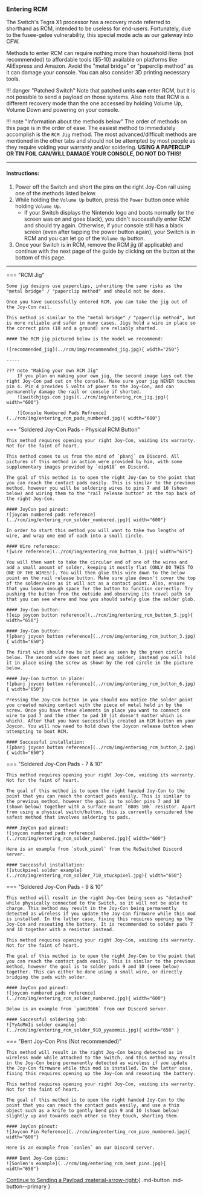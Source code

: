 ### **Entering RCM**

The Switch's Tegra X1 processor has a recovery mode referred to shorthand as RCM, intended to be useless for end-users. Fortunately, due to the fusee-gelee vulnerability, this special mode acts as our gateway into CFW.

Methods to enter RCM can require nothing more than household items (not recommended) to affordable tools ($5-10) available on platforms like AliExpress and Amazon. Avoid the "metal bridge" or "paperclip method" as it can damage your console. You can also consider 3D printing necessary tools.

!!! danger "Patched Switch"
    Note that patched units **can** enter RCM, but it is not possible to send a payload on those systems. Also note that RCM is a different recovery mode than the one accessed by holding Volume Up, Volume Down and powering on your console.

!!! note "Information about the methods below"
    The order of methods on this page is in the order of ease. The easiest method to immediately accomplish is the `RCM Jig` method. The most advanced/difficult methods are mentioned in the other tabs and should not be attempted by most people as they require voiding your warranty and/or soldering.
    **USING A PAPERCLIP OR TIN FOIL CAN/WILL DAMAGE YOUR CONSOLE, DO NOT DO THIS!**

-----

#### **Instructions:**

1. Power off the Switch and short the pins on the right Joy-Con rail using one of the methods listed below.
1. While holding the `Volume Up` button, press the `Power` button once while holding `Volume Up`.
    - If your Switch displays the Nintendo logo and boots normally (or the screen was on and goes black), you didn't successfully enter RCM and should try again. Otherwise, if your console still has a black screen (even after tapping the power button again), your Switch is in RCM and you can let go of the `Volume Up` button.
1. Once your Switch is in RCM, remove the RCM jig (if applicable) and continue with the next page of the guide by clicking on the button at the bottom of this page.

-----

=== "RCM Jig"

    Some jig designs use paperclips, inheriting the same risks as the "metal bridge" / "paperclip method" and should not be done.

    Once you have successfully entered RCM, you can take the jig out of the Joy-Con rail.

    This method is similar to the "metal bridge" / "paperclip method", but is more reliable and safer in many cases. Jigs hold a wire in place so the correct pins (10 and a ground) are reliably shorted.

    #### The RCM jig pictured below is the model we recommend:

    ![recommended_jig](../rcm/img/recommended_jig.jpg){ width="250"}

    -----
    
    ??? note "Making your own RCM Jig"
        If you plan on making your own jig, the second image lays out the right Joy-Con pad out on the console. Make sure your jig NEVER touches pin 4. Pin 4 provides 5 volts of power to the Joy-Con, and can permanently damage the rail or console if shorted.
        ![switchjigs.com jigs](../rcm/img/entering_rcm_jig.jpg){ width="600"}

        ![Console Numbered Pads Refrence](../rcm/img/entering_rcm_pads_numbered.jpg){ width="600"}


=== "Soldered Joy-Con Pads - Physical RCM Button"

    This method requires opening your right Joy-Con, voiding its warranty. Not for the faint of heart.

    This method comes to us from the mind of `pbanj` on Discord. All pictures of this method in action were provided by him, with some supplementary images provided by `eip618` on Discord.

    The goal of this method is to open the right Joy-Con to the point that you can reach the contact pads easily. This is similar to the previous method, however you will be soldering wires to pins 7 and 10 (shown below) and wiring them to the "rail release button" at the top back of the right Joy-Con.

    #### JoyCon pad pinout:
    ![joycon numbered pads reference](../rcm/img/entering_rcm_solder_numbered.jpg){ width="600"}

    In order to start this method you will want to take two lengths of wire, and wrap one end of each into a small circle.

    #### Wire reference:
    ![wire reference](../rcm/img/entering_rcm_button_1.jpg){ width="675"}

    You will then want to take the circular end of one of the wires and add a small amount of solder, keeping it mostly flat (ONLY DO THIS TO ONE OF THE WIRES!). You will then glue this wire down to the below point on the rail release button. Make sure glue doesn't cover the top of the solder/wire as it will act as a contact point. Also, ensure that you leave enough space for the button to function correctly. Try pushing the button from the outside and observing its travel path so that you can see where and how you should safely glue the solder glob.

    #### Joy-Con button:
    ![eip joycon button reference](../rcm/img/entering_rcm_button_5.jpg){ width="650"}

    #### Joy-Con button:
    ![pbanj joycon button reference](../rcm/img/entering_rcm_button_3.jpg){ width="650"}

    The first wire should now be in place as seen by the green circle below. The second wire does not need any solder, instead you will hold it in place using the screw as shown by the red circle in the picture below.

    #### Joy-Con button in place:
    ![pbanj joycon button reference](../rcm/img/entering_rcm_button_6.jpg){ width="650"}

    Pressing the Joy-Con button in you should now notice the solder point you created making contact with the piece of metal held in by the screw. Once you have these elements in place you want to connect one wire to pad 7 and the other to pad 10 (it doesn't matter which is which). After that you have successfully created an RCM button on your Joycon. You will now need to hold down the Joycon release button when attempting to boot RCM.

    #### Successful installation:
    ![pbanj joycon button reference](../rcm/img/entering_rcm_button_2.jpg){ width="650"}



=== "Soldered Joy-Con Pads - 7 & 10"

    This method requires opening your right Joy-Con, voiding its warranty. Not for the faint of heart.

    The goal of this method is to open the right handed Joy-Con to the point that you can reach the contact pads easily. This is similar to the previous method, however the goal is to solder pins 7 and 10 (shown below) together with a surface-mount `0805 10k` resistor. Apart from using a physical switch/button, this is currently considered the safest method that involves soldering to pads.

    #### JoyCon pad pinout:
    ![joycon numbered pads reference](../rcm/img/entering_rcm_solder_numbered.jpg){ width="600"}

    Here is an example from `stuck_pixel` from the ReSwitched Discord server.

    #### Successful installation:
    ![stuckpixel solder example](../rcm/img/entering_rcm_solder_710_stuckpixel.jpg){ width="650"}



=== "Soldered Joy-Con Pads - 9 & 10"

    This method will result in the right Joy-Con being seen as "detached" while physically connected to the Switch, so it will not be able to charge. This method may result in the Joy-Con being permanently detected as wireless if you update the Joy-Con firmware while this mod is installed. In the latter case, fixing this requires opening up the Joy-Con and reseating the battery. It is recommended to solder pads 7 and 10 together with a resistor instead.

    This method requires opening your right Joy-Con, voiding its warranty. Not for the faint of heart.

    The goal of this method is to open the right Joy-Con to the point that you can reach the contact pads easily. This is similar to the previous method, however the goal is to solder pads 9 and 10 (seen below) together. This can either be done using a small wire, or directly bridging the pads with solder.

    #### JoyCon pad pinout:
    ![joycon numbered pads reference](../rcm/img/entering_rcm_solder_numbered.jpg){ width="600"}

    Below is an example from `yami0666` from our Discord server.

    #### Successful soldering job:
    ![YyAoMmIi solder example](../rcm/img/entering_rcm_solder_910_yyaommii.jpg){ width="650" }


=== "Bent Joy-Con Pins (Not recommended)"

    This method will result in the right Joy-Con being detected as in wireless mode while attached to the Switch, and this method may result in the Joy-Con being permanently detected as wireless if you update the Joy-Con firmware while this mod is installed. In the latter case, fixing this requires opening up the Joy-Con and reseating the battery.

    This method requires opening your right Joy-Con, voiding its warranty. Not for the faint of heart.

    The goal of this method is to open the right handed Joy-Con to the point that you can reach the contact pads easily, and use a thin object such as a knife to gently bend pin 9 and 10 (shown below) slightly up and towards each other so they touch, shorting them.

    #### JoyCon pinout:
    ![Joycon Pin Reference](../rcm/img/enterting_rcm_pins_numbered.jpg){ width="600"}

    Here is an example from `sonlen` on our Discord server.

    #### Bent Joy-Con pins:
    ![Sonlen's example](../rcm/img/entering_rcm_bent_pins.jpg){ width="650"}


[Continue to Sending a Payload :material-arrow-right:](sending_payload.md){ .md-button .md-button--primary }
